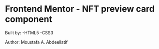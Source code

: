 # Frontend Mentor - NFT preview card component

Built by:
-HTML5
-CSS3

Author: Moustafa A. Abdeellatif
